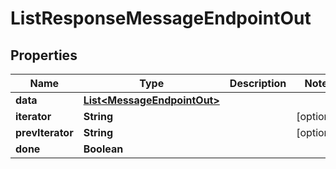 

# ListResponseMessageEndpointOut


## Properties

| Name | Type | Description | Notes |
|------------ | ------------- | ------------- | -------------|
|**data** | [**List&lt;MessageEndpointOut&gt;**](MessageEndpointOut.md) |  |  |
|**iterator** | **String** |  |  [optional] |
|**prevIterator** | **String** |  |  [optional] |
|**done** | **Boolean** |  |  |



